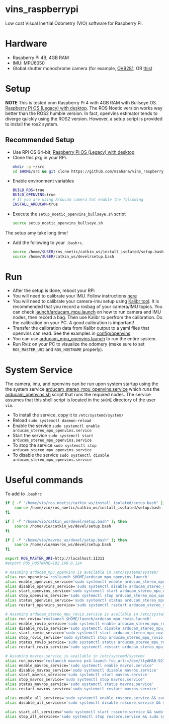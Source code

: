 # vins_raspberrypi
Low cost Visual Inertial Odometry (VIO) software for Raspberry Pi.

# Hardware
* Raspberry Pi 4B, 4GB RAM
* IMU: MPU6050
* Global shutter monochrome camera (for example, [OV9281](https://www.arducam.com/product/arducam-ov9281-1mp-global-shutter-noir-mono-mipi-camera-with-130deg-m12-mount-for-raspberry-pi/), OR [this](https://www.uctronics.com/arducam-ov9281-monochrome-global-shutter-camera-module-wide-angle.html))


# Setup
**NOTE** This is tested onm Raspberry Pi 4 with 4GB RAM with Bullseye OS. [Raspberry Pi OS (Legacy) with desktop](https://www.raspberrypi.com/software/operating-systems/). The ROS Noetic version works way better than the ROS2 humble version. In fact, openvins estimator tends to diverge quickly using the ROS2 version. However, a setup script is provided to install the ros2 system.

## Recommended Setup
* Use RPi OS 64-bit, [Raspberry Pi OS (Legacy) with desktop](https://www.raspberrypi.com/software/operating-systems/)
* Clone this pkg in your RPi.
    ```sh
    mkdir -p ~/src
    cd $HOME/src && git clone https://github.com/mzahana/vins_raspberrypi.git
    ```
* Enable environment variables
    ```sh
    BUILD_ROS=true
    BUILD_OPENVINS=true
    # If you are using Arducam camera hat enable the following
    INSTALL_ARDUCAM=true
    ```
* Execute the `setup_noetic_openvins_bullseye.sh` script
    ```sh
    source setup_noetic_openvins_bullseye.sh
    ```
The setup amy take long time!

* Add the following to your `.bashrc`.
    ```sh
    source /home/$USER/ros_noetic/catkin_ws/install_isolated/setup.bash
    source /home/$USER/catkin_ws/devel/setup.bash
    ```
# Run
* After the setup is done, reboot your RPi
* You will need to calibrate your IMU. Follow instructions [here](https://github.com/Brazilian-Institute-of-Robotics/mpu6050_driver)
* You will need to  calibrate your camera-imu setup using [Kalibr tool](https://github.com/ethz-asl/kalibr). It is recommended that you record a rosbag of your camera/IMU topics. You can check [launch/arducam_mpu.launch](launch/arducam_mpu.launch) on how to run camera and IMU nodes, then record a bag.  Then use Kalibr to perfrom the calibration. Do the calibration on your PC. A good calibration is important!
* Transfer the calibration data from Kalibr output to a yaml files that openvins can read. See the examples in [config/openvins](config/openvins)
* You can use [arducam_mpu_openvins.launch](launch/arducam_mpu_openvins.launch) to run the entire system.
* Run Rviz on your PC to visualize the odomery (make sure to set `ROS_MASTER_URI` and `ROS_HOSTNAME` properly).

# System Service
The camera, imu, and openvins can be run upon system startup using the the system service [arducam_stereo_mpu_openvins.service](services/arducam_stereo_mpu_openvins.service) which runs the [arducam_openvins.sh](services/arducam_openvins.sh) script that runs the required nodes. The service assumes that this shell script is located in the `$HOME` directory of the user `vio`. 
* To install the service, copy it to `/etc/systemd/system/`
* Reload `sudo systemctl daemon-reload`
* Enable the service `sudo systemctl enable arducam_stereo_mpu_openvins.service`
* Start the service `sudo systemctl start arducam_stereo_mpu_openvins.service`
* To stop the service `sudo systemctl stop arducam_stereo_mpu_openvins.service`
* To disable the service `sudo systemctl disable arducam_stereo_mpu_openvins.service`

# Useful commands
To add to `.bashrc`

```sh
if [ -f "/home/vio/ros_noetic/catkin_ws/install_isolated/setup.bash" ]; then
    source /home/vio/ros_noetic/catkin_ws/install_isolated/setup.bash
fi

if [ -f "/home/vio/catkin_ws/devel/setup.bash" ]; then
    source /home/vio/catkin_ws/devel/setup.bash
fi

if [ -f "/home/vio/mavros_ws/devel/setup.bash" ]; then
    source /home/vio/mavros_ws/devel/setup.bash
fi

export ROS_MASTER_URI=http://localhost:11311
#export ROS_HOSTNAME=192.168.8.124

# Assuming arducam_mpu_openvins is available in /etc/systemd/system/
alias run_openvins='roslaunch $HOME/arducam_mpu_openvins.launch'
alias enable_openvins_service='sudo systemctl enable arducam_stereo_mpu_openvins.service'
alias disable_openvins_service='sudo systemctl disable arducam_stereo_mpu_openvins.service'
alias start_openvins_service='sudo systemctl start arducam_stereo_mpu_openvins.service'
alias stop_openvins_service='sudo systemctl stop arducam_stereo_mpu_openvins.service'
alias status_openvins_service='sudo systemctl status arducam_stereo_mpu_openvins.service'
alias restart_openvins_service='sudo systemctl restart arducam_stereo_mpu_openvins.service'

# Assuming arducam_stereo_mpu_rovio.service is available in /etc/systemd/system/
alias run_rovio='roslaunch $HOME/launch/arducam_mpu_rovio.launch'
alias enable_rovio_service='sudo systemctl enable arducam_stereo_mpu_rovio.service'
alias disable_rovio_service='sudo systemctl disable arducam_stereo_mpu_rovio.service'
alias start_rovio_service='sudo systemctl start arducam_stereo_mpu_rovio.service'
alias stop_rovio_service='sudo systemctl stop arducam_stereo_mpu_rovio.service'
alias status_rovio_service='sudo systemctl status arducam_stereo_mpu_rovio.service'
alias restart_rovio_service='sudo systemctl restart arducam_stereo_mpu_rovio.service'

# Assuming mavros.service is available in /etc/systemd/system/
alias run_mavros='roslaunch mavros px4.launch fcu_url:=/dev/ttyAMA0:921600'
alias enable_mavros_service='sudo systemctl enable mavros.service'
alias disable_mavros_service='sudo systemctl disable mavros.service'
alias start_mavros_service='sudo systemctl start mavros.service'
alias stop_mavros_service='sudo systemctl stop mavros.service'
alias status_mavros_service='sudo systemctl status mavros.service'
alias restart_mavros_service='sudo systemctl restart mavros.service'

alias enable_all_services='sudo systemctl enable roscore.service && sudo systemctl enable mavros.service && sudo systemctl enable arducam_stereo_mpu_rovio.service && sudo systemctl enable vio_watchdog.service'
alias disable_all_services='sudo systemctl disable roscore.service && sudo systemctl disable mavros.service && sudo systemctl disable arducam_stereo_mpu_rovio.service && sudo systemctl disable vio_watchdog.service'

alias start_all_services='sudo systemctl start roscore.service && sudo systemctl start mavros.service && sudo systemctl start arducam_stereo_mpu_rovio.service && sudo systemctl start vio_watchdog.service'
alias stop_all_services='sudo systemctl stop roscore.service && sudo systemctl stop mavros.service && sudo systemctl stop arducam_stereo_mpu_rovio.service && sudo systemctl stop vio_watchdog.service'
```